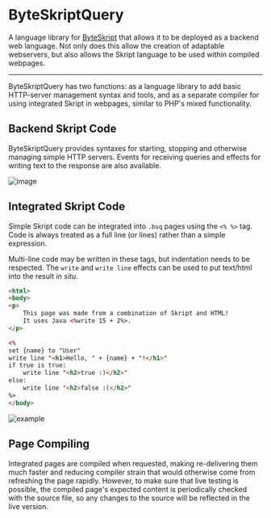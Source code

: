 # ByteSkriptQuery
<!-- Opus #12 -->

A language library for [ByteSkript](https://docs.byteskript.org) that allows it to be deployed as a backend web language.
Not only does this allow the creation of adaptable webservers, but also allows the Skript language to be used within compiled webpages.

---

ByteSkriptQuery has two functions: as a language library to add basic HTTP-server management syntax and tools, and as a separate compiler for using integrated Skript in webpages, similar to PHP's mixed functionality.

## Backend Skript Code

ByteSkriptQuery provides syntaxes for starting, stopping and otherwise managing simple HTTP servers.
Events for receiving queries and effects for writing text to the response are also available.

![image](https://user-images.githubusercontent.com/14147477/148073737-bb754379-984d-4b77-8fcf-36441c0e2860.png)


## Integrated Skript Code

Simple Skript code can be integrated into `.bsq` pages using the `<% %>` tag.
Code is always treated as a full line (or lines) rather than a simple expression.

Multi-line code may be written in these tags, but indentation needs to be respected.
The `write` and `write line` effects can be used to put text/html into the result _in situ_.

```html
<html>
<body>
<p>
    This page was made from a combination of Skript and HTML!
    It uses Java <%write 15 + 2%>.
</p>

<%
set {name} to "User"
write line "<h1>Hello, " + {name} + "!</h1>"
if true is true:
    write line "<h2>true :)</h2>"
else:
    write line "<h2>false :(</h2>"
%>
</body>
```

![example](https://cdn.discordapp.com/attachments/769256724854472714/926505033711910952/unknown.png)

## Page Compiling
Integrated pages are compiled when requested, making re-delivering them much faster and reducing compiler strain that would otherwise come from refreshing the page rapidly.
However, to make sure that live testing is possible, the compiled page's expected content is periodically checked with the source file, so any changes to the source will be reflected in the live version.
